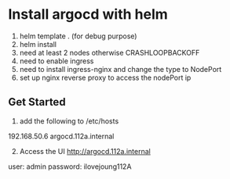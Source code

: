# Install argocd with helm

1. helm template . (for debug purpose)
2. helm install
3. need at least 2 nodes otherwise CRASHLOOPBACKOFF
4. need to enable ingress
5. need to install ingress-nginx and change the type to NodePort
6. set up nginx reverse proxy to access the nodePort ip


## Get Started

1. add the following to /etc/hosts

192.168.50.6      argocd.112a.internal

2. Access the UI
http://argocd.112a.internal

user: admin
password: ilovejoung112A



